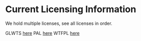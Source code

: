 # Current Licensing Information

We hold multiple licenses, see all licenses in order.

GLWTS [here](licenses/GLWTS)
PAL [here](licenses/PAL)
WTFPL [here](licenses/WTFPL)
